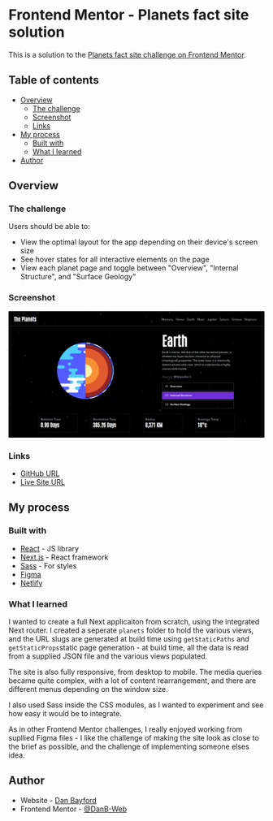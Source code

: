 # Frontend Mentor - Planets fact site solution

This is a solution to the [Planets fact site challenge on Frontend Mentor](https://www.frontendmentor.io/challenges/planets-fact-site-gazqN8w_f).

## Table of contents

- [Overview](#overview)
  - [The challenge](#the-challenge)
  - [Screenshot](#screenshot)
  - [Links](#links)
- [My process](#my-process)
  - [Built with](#built-with)
  - [What I learned](#what-i-learned)
- [Author](#author)

## Overview

### The challenge

Users should be able to:

- View the optimal layout for the app depending on their device's screen size
- See hover states for all interactive elements on the page
- View each planet page and toggle between "Overview", "Internal Structure", and "Surface Geology"

### Screenshot

![](./planets-screenshot.png)

### Links

- [GitHub URL](https://github.com/DanB-Web/FEM_Planet_Facts)
- [Live Site URL](https://dba-fem-planets.netlify.app/planets/Earth)

## My process

### Built with

- [React](https://reactjs.org/) - JS library
- [Next.js](https://nextjs.org/) - React framework
- [Sass](https://sass-lang.com/) - For styles
- [Figma](https://www.figma.com/)
- [Netlify](https://www.netlify.com/)

### What I learned

I wanted to create a full Next applicaiton from scratch, using the integrated Next router. I created a seperate `planets` folder to hold the various views, and the URL slugs are generated at build time using `getStaticPaths` and `getStaticProps`static page generation - at build time, all the data is read from a supplied JSON file and the various views populated.

The site is also fully responsive, from desktop to mobile. The media queries became quite complex, with a lot of content rearrangement, and there are different menus depending on the window size.

I also used Sass inside the CSS modules, as I wanted to experiment and see how easy it would be to integrate.

As in other Frontend Mentor challenges, I really enjoyed working from supllied Figma files - I like the challenge of making the site look as close to the brief as possible, and the challenge of implementing someone elses idea.

## Author

- Website - [Dan Bayford](https://dba-portfolio.netlify.app/)
- Frontend Mentor - [@DanB-Web](https://www.frontendmentor.io/profile/DanB-Web)
